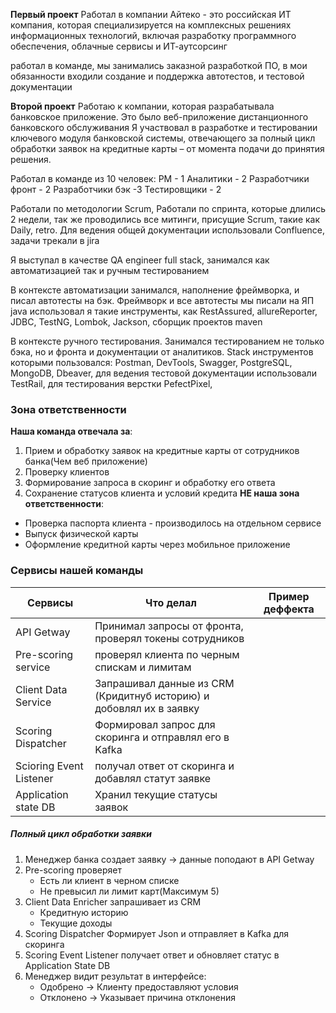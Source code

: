 **Первый проект**
Работал в компании Айтеко - это российская ИТ компания, которая специализируется на комплексных решениях информационных технологий, включая разработку программного обеспечения, облачные сервисы и ИТ-аутсорсинг


работал в команде, мы занимались заказной разработкой ПО, в мои обязанности входили создание и поддержка автотестов, и тестовой документации 

**Второй проект**
Работаю к компании, которая разрабатывала банковское приложение. Это было веб-приложение дистанционного банковского обслуживания
Я участвовал в разработке и тестировании ключевого модуля банковской системы, отвечающего за полный цикл обработки заявок на кредитные карты – от момента подачи до принятия решения.

Работал в команде из 10 человек:
PM - 1
Аналитики - 2
Разработчики фронт - 2
Разработчики бэк -3
Тестировщики - 2 

Работали по методологии Scrum, Работали по спринта, которые длились 2 недели,  так же проводились все митинги, присущие Scrum, такие как Daily, retro. Для ведения общей документации использовали Confluence, задачи трекали в jira

Я выступал в качестве QA engineer full stack, занимался как автоматизацией так и ручным тестированием

В контексте автоматизации занимался, наполнение фреймворка, и писал автотесты на бэк. Фреймворк и все автотесты мы писали на ЯП java использовал я такие инструменты, как RestAssured, allureReporter, JDBC, TestNG, Lombok, Jackson, сборщик проектов maven

В контексте ручного тестирования. Занимался тестированием не только бэка, но и фронта и документации от аналитиков. Stack инструментов которыми пользовался: Postman, DevTools, Swagger, PostgreSQL, MongoDB, Dbeaver, для ведения тестовой документации использовали TestRail, для тестирования верстки PefectPixel, 


### Зона ответственности

**Наша команда отвечала за**:
1. Прием и обработку заявок на кредитные карты от сотрудников банка(Чем веб приложение)
2. Проверку клиентов 
3. Формирование запроса в скоринг и обработку его ответа
4. Сохранение статусов клиента и условий кредита
**НЕ наша зона ответственности**:
- Проверка паспорта клиента - производилось на отдельном сервисе
- Выпуск физической карты 
- Оформление кредитной карты через мобильное приложение 

### Сервисы нашей команды

| Сервисы                 | Что делал                                                           | Пример деффекта |
| ----------------------- | ------------------------------------------------------------------- | --------------- |
| API Getway              | Принимал запросы от фронта, проверял токены сотрудников             |                 |
| Pre-scoring service     | проверял клиента по черным спискам и лимитам                        |                 |
| Client Data Service     | Запрашивал данные из CRM (Кридитнуб историю) и добовлял их в заявку |                 |
| Scoring Dispatcher      | Формировал запрос для скоринга и отправлял его в Kafka              |                 |
| Scioring Event Listener | получал ответ от скоринга и добавлял статут заявке                  |                 |
| Application state DB    | Хранил текущие статусы заявок                                       |                 |
##### Полный цикл обработки заявки
1. Менеджер банка создает заявку -> данные поподают в API Getway
2. Pre-scoring проверяет 
	- Есть ли клиент в черном списке
	- Не превысил ли лимит карт(Максимум 5)
3. Client Data Enricher запрашивает из CRM
	- Кредитную историю
	- Текущие доходы
4. Scoring Dispatcher Формирует Json и отправляет в Kafka для скоринга
5. Scoring Event Listener получает ответ и обновляет статус в Application State DB
6. Менеджер видит результат в интерфейсе:
	- Одобрено -> Клиенту предоставляют условия 
	- Отклонено -> Указывает причина отклонения 